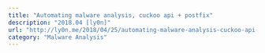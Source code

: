 ```yaml
---
title: "Automating malware analysis, cuckoo api + postfix"
description: "2018.04 [ly0n]"
url: "http://ly0n.me/2018/04/25/automating-malware-analysis-cuckoo-api-postfix/"
category: "Malware Analysis"
---
```


